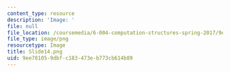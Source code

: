 ```yaml
---
content_type: resource
description: 'Image: '
file: null
file_location: /coursemedia/6-004-computation-structures-spring-2017/9ee781059dbfc183473eb773cb614b89_Slide14.png
file_type: image/png
resourcetype: Image
title: Slide14.png
uid: 9ee78105-9dbf-c183-473e-b773cb614b89
---
```

